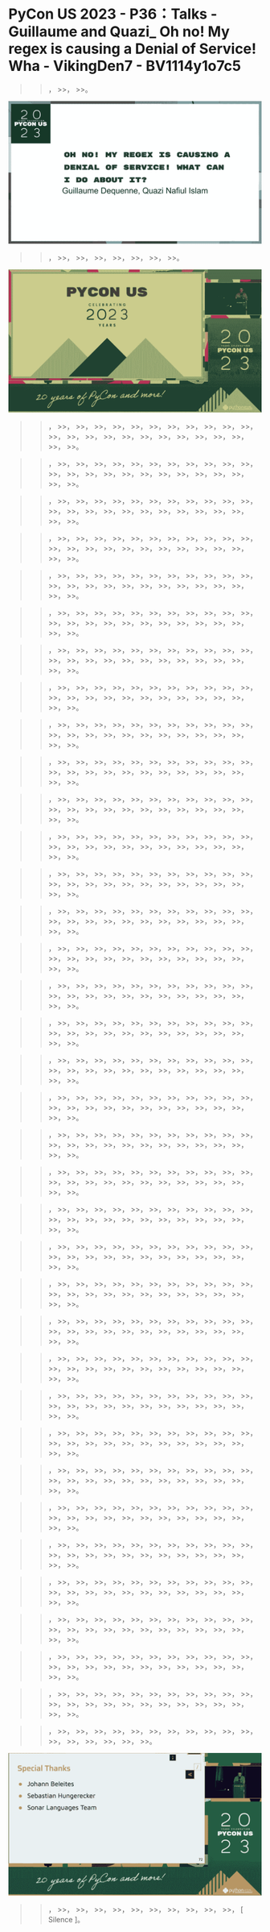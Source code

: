 # PyCon US 2023 - P36：Talks - Guillaume and Quazi_ Oh no! My regex is causing a Denial of Service! Wha - VikingDen7 - BV1114y1o7c5

 >>， >>， >>。

![](img/94e7494e9c5ef601fbfdb13c60618208_1.png)

 >>， >>， >>， >>， >>， >>， >>， >>。

![](img/94e7494e9c5ef601fbfdb13c60618208_3.png)

 >>， >>， >>， >>， >>， >>， >>， >>， >>， >>， >>， >>， >>， >>， >>， >>， >>， >>， >>， >>， >>， >>， >>， >>， >>。

 >>， >>， >>， >>， >>， >>， >>， >>， >>， >>， >>， >>， >>， >>， >>， >>， >>， >>， >>， >>， >>， >>， >>， >>， >>。

 >>， >>， >>， >>， >>， >>， >>， >>， >>， >>， >>， >>， >>， >>， >>， >>， >>， >>， >>， >>， >>， >>， >>， >>， >>。

 >>， >>， >>， >>， >>， >>， >>， >>， >>， >>， >>， >>， >>， >>， >>， >>， >>， >>， >>， >>， >>， >>， >>， >>， >>。

 >>， >>， >>， >>， >>， >>， >>， >>， >>， >>， >>， >>， >>， >>， >>， >>， >>， >>， >>， >>， >>， >>， >>， >>， >>。

 >>， >>， >>， >>， >>， >>， >>， >>， >>， >>， >>， >>， >>， >>， >>， >>， >>， >>， >>， >>， >>， >>， >>， >>， >>。

 >>， >>， >>， >>， >>， >>， >>， >>， >>， >>， >>， >>， >>， >>， >>， >>， >>， >>， >>， >>， >>， >>， >>， >>， >>。

 >>， >>， >>， >>， >>， >>， >>， >>， >>， >>， >>， >>， >>， >>， >>， >>， >>， >>， >>， >>， >>， >>， >>， >>， >>。

 >>， >>， >>， >>， >>， >>， >>， >>， >>， >>， >>， >>， >>， >>， >>， >>， >>， >>， >>， >>， >>， >>， >>， >>， >>。

 >>， >>， >>， >>， >>， >>， >>， >>， >>， >>， >>， >>， >>， >>， >>， >>， >>， >>， >>， >>， >>， >>， >>， >>， >>。

 >>， >>， >>， >>， >>， >>， >>， >>， >>， >>， >>， >>， >>， >>， >>， >>， >>， >>， >>， >>， >>， >>， >>， >>， >>。

 >>， >>， >>， >>， >>， >>， >>， >>， >>， >>， >>， >>， >>， >>， >>， >>， >>， >>， >>， >>， >>， >>， >>， >>， >>。

 >>， >>， >>， >>， >>， >>， >>， >>， >>， >>， >>， >>， >>， >>， >>， >>， >>， >>， >>， >>， >>， >>， >>， >>， >>。

 >>， >>， >>， >>， >>， >>， >>， >>， >>， >>， >>， >>， >>， >>， >>， >>， >>， >>， >>， >>， >>， >>， >>， >>， >>。

 >>， >>， >>， >>， >>， >>， >>， >>， >>， >>， >>， >>， >>， >>， >>， >>， >>， >>， >>， >>， >>， >>， >>， >>， >>。

 >>， >>， >>， >>， >>， >>， >>， >>， >>， >>， >>， >>， >>， >>， >>， >>， >>， >>， >>， >>， >>， >>， >>， >>， >>。

 >>， >>， >>， >>， >>， >>， >>， >>， >>， >>， >>， >>， >>， >>， >>， >>， >>， >>， >>， >>， >>， >>， >>， >>， >>。

 >>， >>， >>， >>， >>， >>， >>， >>， >>， >>， >>， >>， >>， >>， >>， >>， >>， >>， >>， >>， >>， >>， >>， >>， >>。

 >>， >>， >>， >>， >>， >>， >>， >>， >>， >>， >>， >>， >>， >>， >>， >>， >>， >>， >>， >>， >>， >>， >>， >>， >>。

 >>， >>， >>， >>， >>， >>， >>， >>， >>， >>， >>， >>， >>， >>， >>， >>， >>， >>， >>， >>， >>， >>， >>， >>， >>。

 >>， >>， >>， >>， >>， >>， >>， >>， >>， >>， >>， >>， >>， >>， >>， >>， >>， >>， >>， >>， >>， >>， >>， >>， >>。

 >>， >>， >>， >>， >>， >>， >>， >>， >>， >>， >>， >>， >>， >>， >>， >>， >>， >>， >>， >>， >>， >>， >>， >>， >>。

 >>， >>， >>， >>， >>， >>， >>， >>， >>， >>， >>， >>， >>， >>， >>， >>， >>， >>， >>， >>， >>， >>， >>， >>， >>。

 >>， >>， >>， >>， >>， >>， >>， >>， >>， >>， >>， >>， >>， >>， >>， >>， >>， >>， >>， >>， >>， >>， >>， >>， >>。

 >>， >>， >>， >>， >>， >>， >>， >>， >>， >>， >>， >>， >>， >>， >>， >>， >>， >>， >>， >>， >>， >>， >>， >>， >>。

 >>， >>， >>， >>， >>， >>， >>， >>， >>， >>， >>， >>， >>， >>， >>， >>， >>， >>， >>， >>， >>， >>， >>， >>， >>。

 >>， >>， >>， >>， >>， >>， >>， >>， >>， >>， >>， >>， >>， >>， >>， >>， >>， >>， >>， >>， >>， >>， >>， >>， >>。

 >>， >>， >>， >>， >>， >>， >>， >>， >>， >>， >>， >>， >>， >>， >>， >>， >>， >>， >>， >>， >>， >>， >>， >>， >>。

 >>， >>， >>， >>， >>， >>， >>， >>， >>， >>， >>， >>， >>， >>， >>， >>， >>， >>， >>， >>， >>， >>， >>， >>， >>。

 >>， >>， >>， >>， >>， >>， >>， >>， >>， >>， >>， >>， >>， >>， >>， >>， >>， >>， >>， >>， >>， >>， >>， >>， >>。

 >>， >>， >>， >>， >>， >>， >>， >>， >>， >>， >>， >>， >>， >>， >>， >>， >>， >>， >>， >>， >>， >>， >>， >>， >>。

 >>， >>， >>， >>， >>， >>， >>， >>， >>， >>， >>， >>， >>， >>， >>， >>， >>， >>， >>， >>， >>， >>， >>， >>， >>。

 >>， >>， >>， >>， >>， >>， >>， >>， >>， >>， >>， >>， >>， >>， >>， >>， >>， >>， >>， >>， >>， >>， >>， >>， >>。

 >>， >>， >>， >>， >>， >>， >>， >>， >>， >>， >>， >>， >>， >>， >>， >>， >>， >>， >>， >>， >>， >>， >>， >>， >>。

 >>， >>， >>， >>， >>， >>， >>， >>， >>， >>， >>， >>， >>， >>， >>， >>， >>， >>， >>， >>， >>， >>， >>， >>， >>。

 >>， >>， >>， >>， >>， >>， >>， >>， >>， >>， >>， >>， >>， >>， >>， >>， >>， >>。



![](img/94e7494e9c5ef601fbfdb13c60618208_5.png)

 >>， >>， >>， >>， >>， >>， >>， >>， >>， >>， >>， [ Silence ]。

